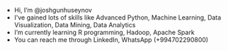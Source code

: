 - Hi, I’m @joshgunhuseynov
- I've gained lots of skills like Advanced Python, Machine Learning, Data Visualization, Data Mining, Data Analytics
- I’m currently learning R programming, Hadoop, Apache Spark
- You can reach me through LinkedIn, WhatsApp (+994702290800)

<!---
joshgunhuseynov/joshgunhuseynov is a ✨ special ✨ repository because its `README.md` (this file) appears on your GitHub profile.
You can click the Preview link to take a look at your changes.
--->
